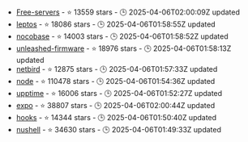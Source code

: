- [Free-servers](https://github.com/Pawdroid/Free-servers) - ⭐ 13559 stars - 🕒 2025-04-06T02:00:09Z updated
- [leptos](https://github.com/leptos-rs/leptos) - ⭐ 18086 stars - 🕒 2025-04-06T01:58:55Z updated
- [nocobase](https://github.com/nocobase/nocobase) - ⭐ 14003 stars - 🕒 2025-04-06T01:58:52Z updated
- [unleashed-firmware](https://github.com/DarkFlippers/unleashed-firmware) - ⭐ 18976 stars - 🕒 2025-04-06T01:58:13Z updated
- [netbird](https://github.com/netbirdio/netbird) - ⭐ 12875 stars - 🕒 2025-04-06T01:57:33Z updated
- [node](https://github.com/nodejs/node) - ⭐ 110478 stars - 🕒 2025-04-06T01:54:36Z updated
- [upptime](https://github.com/upptime/upptime) - ⭐ 16006 stars - 🕒 2025-04-06T01:52:27Z updated
- [expo](https://github.com/expo/expo) - ⭐ 38807 stars - 🕒 2025-04-06T02:00:44Z updated
- [hooks](https://github.com/alibaba/hooks) - ⭐ 14344 stars - 🕒 2025-04-06T01:50:40Z updated
- [nushell](https://github.com/nushell/nushell) - ⭐ 34630 stars - 🕒 2025-04-06T01:49:33Z updated
